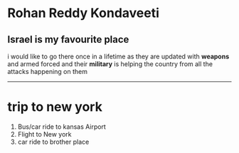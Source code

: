 # Rohan Reddy Kondaveeti
## Israel is my favourite place
i would like to go there once in a lifetime as they are updated with **weapons** and armed forced and their **military** is helping the country from all the attacks happening on them

-----------------------------------
# trip to new york

1. Bus/car ride to kansas Airport
2. Flight to New york
3. car ride to brother place